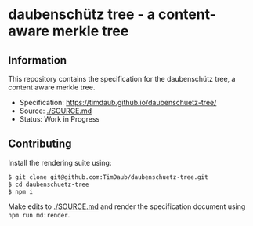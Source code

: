 # daubenschütz tree - a content-aware merkle tree

## Information

This repository contains the specification for the daubenschütz tree, a content
aware merkle tree.

- Specification: https://timdaub.github.io/daubenschuetz-tree/
- Source: [./SOURCE.md](./SOURCE.md)
- Status: Work in Progress

## Contributing
Install the rendering suite using:

```bash
$ git clone git@github.com:TimDaub/daubenschuetz-tree.git
$ cd daubenschuetz-tree
$ npm i
```

Make edits to [./SOURCE.md](./SOURCE.md) and render the specification document
using `npm run md:render`.
